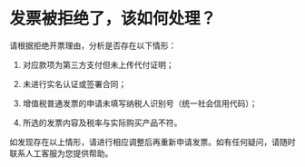 # 发票被拒绝了，该如何处理？



请根据拒绝开票理由，分析是否存在以下情形：

1. 对应款项为第三方支付但未上传代付证明；

2. 未进行实名认证或签署合同；

3. 增值税普通发票的申请未填写纳税人识别号（统一社会信用代码）；

4. 所选的发票内容及税率与实际购买产品不符。

如发现存在以上情形，请进行相应调整后再重新申请发票。如有任何疑问，请随时联系人工客服为您提供帮助。
